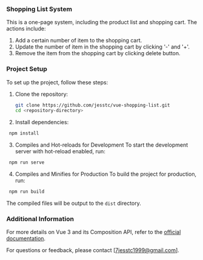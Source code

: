 ### Shopping List System
This is a one-page system, including the product list and shopping cart. The actions include: 
1. Add a certain number of item to the shopping cart.
2. Update the number of item in the shopping cart by clicking '-' and '+'.
3. Remove the item from the shopping cart by clicking delete button.

### Project Setup

To set up the project, follow these steps:

1. Clone the repository:
   ```bash
   git clone https://github.com/jesstc/vue-shopping-list.git
   cd <repository-directory>
   ```

2. Install dependencies:
  ```bash
   npm install
   ```

3. Compiles and Hot-reloads for Development
To start the development server with hot-reload enabled, run:
  ```bash
   npm run serve
   ```

4. Compiles and Minifies for Production
To build the project for production, run:
  ```bash
   npm run build
   ```
The compiled files will be output to the `dist` directory.


### Additional Information
For more details on Vue 3 and its Composition API, refer to the [official documentation](https://v3.vuejs.org/).

For questions or feedback, please contact [7jesstc1999@gmail.com].


